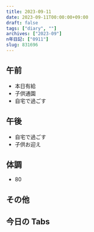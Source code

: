 ```yaml
---
title: 2023-09-11
date: 2023-09-11T00:00:00+09:00
draft: false
tags: ["diary", ""]
archives: ["2023-09"]
n年日記: ["0911"]
slug: 831696
---
```


## 午前

- 本日有給
- 子供通園
- 自宅で過ごす

## 午後

- 自宅で過ごす
- 子供お迎え

## 体調

- 80

## その他

## 今日の Tabs
